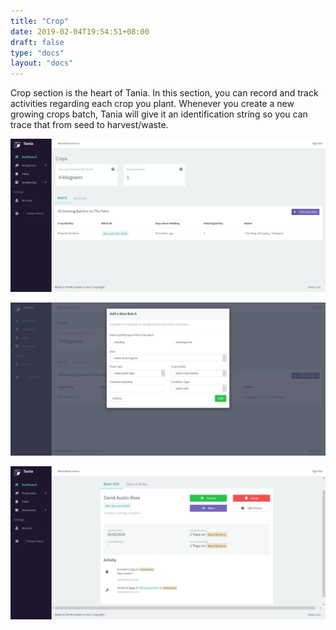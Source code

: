 ```yaml
---
title: "Crop"
date: 2019-02-04T19:54:51+08:00
draft: false
type: "docs"
layout: "docs"
---
```


Crop section is the heart of Tania. In this section, you can record and track activities regarding each crop you plant. Whenever you create a new growing crops batch, Tania will give it an identification string so you can trace that from seed to harvest/waste.

![Crops 1](/docs/crops_1.PNG)

![Crops 2](/docs/crops_2.PNG)

![Crops 3](/docs/crops_3.PNG)
